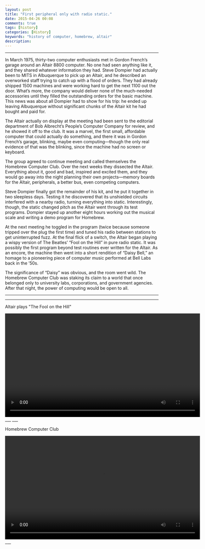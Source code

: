 ```yaml
---
layout: post
title: "First peripheral only with radio static."
date: 2015-04-26 00:08
comments: true
tags: [history]
categories: [History]
keywords: "history of computer, homebrew, altair"
description: 
---
```


---
<!--more-->
In March 1975, thirty-two computer enthusiasts met in Gordon French’s garage around an Altair 8800 computer. No one had seen anything like it, and they shared whatever information they had. Steve Dompier had actually been to MITS in Albuquerque to pick up an Altair, and he described an overworked staff trying to catch up with a flood of orders. They had already shipped 1500 machines and were working hard to get the next 1100 out the door. What’s more, the company would deliver none of the much-needed accessories until they filled the outstanding orders for the basic machine. This news was about all Dompier had to show for his trip: he ended up leaving Albuquerque without significant chunks of the Altair kit he had bought and paid for. 

The Altair actually on display at the meeting had been sent to the editorial department of Bob Albrecht’s People’s Computer Company for review, and he showed it off to the club. It was a marvel, the first small, affordable computer that could actually do something, and there it was in Gordon French’s garage, blinking, maybe even computing—though the only real evidence of that was the blinking, since the machine had no screen or keyboard. 

The group agreed to continue meeting and called themselves the Homebrew Computer Club. Over the next weeks they dissected the Altair. Everything about it, good and bad, inspired and excited them, and they would go away into the night planning their own projects—memory boards for the Altair, peripherals, a better bus, even competing computers. 

Steve Dompier finally got the remainder of his kit, and he put it together in two sleepless days. Testing it he discovered that its unshielded circuits interfered with a nearby radio, turning everything into static. Interestingly, though, the static changed pitch as the Altair went through its test programs. Dompier stayed up another eight hours working out the musical scale and writing a demo program for Homebrew. 

At the next meeting he toggled in the program (twice because someone tripped over the plug the first time) and tuned his radio between stations to get uninterrupted fuzz. At the final flick of a switch, the Altair began playing a wispy version of The Beatles’ “Fool on the Hill” in pure radio static. It was possibly the first program beyond test routines ever written for the Altair. As an encore, the machine then went into a short rendition of “Daisy Bell,” an homage to a pioneering piece of computer music performed at Bell Labs back in the ’50s. 

The significance of “Daisy” was obvious, and the room went wild. The Homebrew Computer Club was staking its claim to a world that once belonged only to university labs, corporations, and government agencies. After that night, the power of computing would be open to all.
___

___

Altair plays "The Fool on the Hill"

<video loop="loop" width="640" height="340">
  <source src="http://ptarcode.github.io/images/movie-audio/Altair_Fool_On_the_Hill_music.mp3" type="video/mp3">
</video>
___
___

Homebrew Computer Club

<video loop="loop" width="640" height="340">
  <source src="http://ptarcode.github.io/images/movie-audio/homebrew.mp4" type="video/mp4">
</video>
___
